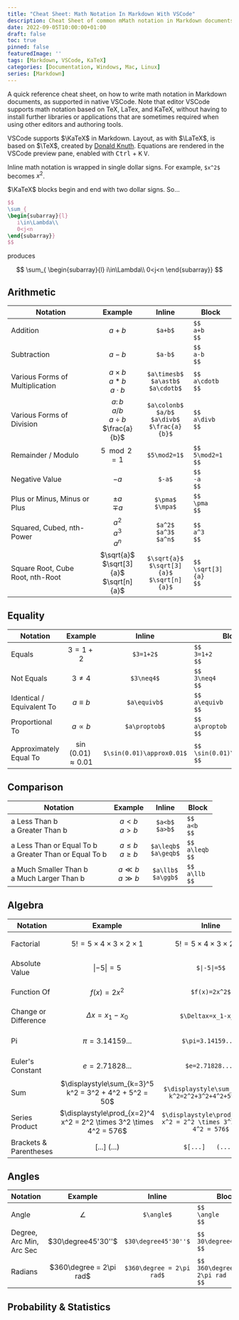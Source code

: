 ```yaml
---
title: "Cheat Sheet: Math Notation In Markdown With VSCode"
description: Cheat Sheet of common mMath notation in Markdown documents. 
date: 2022-09-05T10:00:00+01:00
draft: false
toc: true
pinned: false
featuredImage: ''
tags: [Markdown, VSCode, KaTeX]
categories: [Documentation, Windows, Mac, Linux]
series: [Markdown]
---
```


A quick reference cheat sheet, on how to write math notation in Markdown documents, as supported in native VSCode.  Note that editor VSCode supports math notation based on TeX, LaTex, and KaTeX, without having to install  further libraries or applications that are sometimes required when using other editors and authoring tools.

<!--more-->

VSCode supports $\KaTeX$ in Markdown. Layout, as with $\LaTeX$, is based on $\TeX$, created by [Donald Knuth](https://en.wikipedia.org/wiki/Donald_Knuth). Equations are rendered in the VSCode preview pane, enabled with <kbd>Ctrl</kbd> + <kbd>K</kbd> <kbd>V</kbd>.

Inline math notation is wrapped in single dollar signs. For example, `$x^2$` becomes $x^2$.

$\KaTeX$ blocks begin and end with two dollar signs. So...

```Latex
$$
\sum_{
\begin{subarray}{l}
   i\in\Lambda\\
   0<j<n
\end{subarray}}
$$
```
produces

$$
\sum_{
\begin{subarray}{l}
   i\in\Lambda\\
   0<j<n
\end{subarray}}
$$

## Arithmetic

| Notation                         |                         Example                        |                          Inline                          | Block                         |
|----------------------------------|:------------------------------------------------------:|:--------------------------------------------------------:|-------------------------------|
| Addition                         |                          $a+b$                         |                          `$a+b$`                         | `$$`<br>`a+b`<br>`$$`         |
| Subtraction                      |                          $a-b$                         |                          `$a-b$`                         | `$$`<br>`a-b`<br>`$$`         |
| Various Forms of Multiplication  |        $a \times b$<br>$a \ast b$<br>$a \cdot b$       |         `$a\timesb$`<br>`$a\astb$`<br>`$a\cdotb$`        | `$$`<br>`a\cdotb`<br>`$$`     |
| Various Forms of Division        | $a \colon b$<br>$a / b$<br>$a \div b$<br>$\frac{a}{b}$ | `$a\colonb$`<br>`$a/b$`<br>`$a\divb$`<br>`$\frac{a}{b}$` | `$$`<br>`a\divb`<br>`$$`      |
| Remainder / Modulo               |                     $5 \mod 2 = 1$                     |                       `$5\mod2=1$`                       | `$$`<br>`5\mod2=1`<br>`$$`    |
| Negative Value                   |                          $-a$                          |                          `$-a$`                          | `$$`<br>`-a`<br>`$$`          |
| Plus or Minus, Minus or Plus     |                   $\pm a$<br>$\mp a$                   |                   `$\pma$`<br>`$\mpa$`                   | `$$`<br>`\pma`<br>`$$`        |
| Squared, Cubed, nth-Power        | $a^2$<br>$a^3$<br>$a^n$                                | `$a^2$`<br>`$a^3$`<br>`$a^n$`                            | `$$`<br>`a^3`<br>`$$`         |
| Square Root, Cube Root, nth-Root | $\sqrt{a}$<br>$\sqrt[3]{a}$<br>$\sqrt[n]{a}$           | `$\sqrt{a}$`<br>`$\sqrt[3]{a}$`<br>`$\sqrt[n]{a}$`       | `$$`<br>`\sqrt[3]{a}`<br>`$$` |

## Equality

| Notation                  |           Example          |           Inline          | Block                                   |
|---------------------------|:--------------------------:|:-------------------------:|-----------------------------------------|
| Equals                    |           $3=1+2$          |         `$3=1+2$`         | `$$`<br>`3=1+2`<br>`$$`                 |
| Not Equals                |         $3 \neq 4$         |         `$3\neq4$`        | `$$`<br>`3\neq4`<br>`$$`                |
| Identical / Equivalent To |        $a \equiv b$        |        `$a\equivb$`       | `$$`<br>`a\equivb`<br>`$$`              |
| Proportional To           |        $a \propto b$       |       `$a\proptob$`       | `$$`<br>`a\proptob`<br>`$$`             |
| Approximately Equal To    | $\sin(0.01) \approx 0.01$  | `$\sin(0.01)\approx0.01$` | `$$`<br>`\sin(0.01)\approx0.01`<br>`$$` |

## Comparison

| Notation                                                  |          Example         |          Inline          | Block                    |
|-----------------------------------------------------------|:------------------------:|:------------------------:|--------------------------|
| a Less Than b<br>a Greater Than b                         |    $a < b$<br>$a > b$    |    `$a<b$`<br>`$a>b$`    | `$$`<br>`a<b`<br>`$$`    |
| a Less Than or Equal To b<br>a Greater Than or Equal To b | $a \leq b$<br>$a \geq b$ | `$a\leqb$`<br>`$a\geqb$` | `$$`<br>`a\leqb`<br>`$$` |
| a Much Smaller Than b<br>a Much Larger Than b             |  $a \ll b$<br>$a \gg b$  |  `$a\llb$`<br>`$a\ggb$`  | `$$`<br>`a\llb`<br>`$$`  |

## Algebra

| Notation               |                               Example                              |                                Inline                                | Block                                              |
|------------------------|:------------------------------------------------------------------:|:--------------------------------------------------------------------:|----------------------------------------------------|
| Factorial              |            $5 ! = 5 \times 4 \times 3 \times 2 \times 1$           |                  $5!=5\times4\times3\times2\times1$                  | `$$`<br>`5!=5\times4\times3\times2\times1`<br>`$$` |
| Absolute Value         |                           $\| -5 \| = 5$                           |                             `$\|-5\|=5$`                             | `$$`<br>`\|-5\|=5`<br>`$$`                         |
| Function Of            |                            $f(x) = 2x^2$                           |                             `$f(x)=2x^2$`                            |             `$$`<br>`f(x)=2x^2`<br>`$$`            |
| Change or Difference   |                       $\Delta x = x_1 - x_0$                       |                          `$\Deltax=x_1-x_0$`                         | `$$`<br>`\Deltax=x_1-x_0`<br>`$$`                  |
| Pi                     |                         $\pi = 3.14159...$                         |                          `$\pi=3.14159...$`                          | `$$`<br>`\pi`<br>`$$1                              |
| Euler's Constant       |                          $e = 2.71828...$                          |                           `$e=2.71828...$`                           | `$$`<br>`e = 2.71828...`<br>`$$`                   |
| Sum                    |       $\displaystyle\sum_{k=3}^5 k^2 = 3^2 + 4^2 + 5^2 = 50$       |         `$\displaystyle\sum_{k=3}^5 k^2=2^2+3^2+4^2+5^2=50$`         | `$$`                                               |
| Series Product         | $\displaystyle\prod_{x=2}^4 x^2 = 2^2 \times 3^2 \times 4^2 = 576$ | `$\displaystyle\prod_{x=2}^4 x^2 = 2^2 \times 3^2 \times 4^2 = 576$` | `\displaystyle\sum_{k=3}^5 k^2=3^2+4^2+5^2=50`     |
| Brackets & Parentheses |                         $[...]$    $(...)$                         |                           `$[...]   (...)$`                          | `$$`                                               |

## Angles

| Notation                 |         Example         |           Inline          | Block                                   |
|--------------------------|:-----------------------:|:-------------------------:|-----------------------------------------|
| Angle                    |         $\angle$        |         `$\angle$`        | `$$`<br>`\angle`<br>`$$`                |
| Degree, Arc Min, Arc Sec |    $30\degree45'30''$   |    `$30\degree45'30''$`   | `$$`<br>`30\degree45'30''`<br>`$$`      |
| Radians                  | $360\degree = 2\pi rad$ | `$360\degree = 2\pi rad$` | `$$`<br>`360\degree = 2\pi rad`<br>`$$` |

## Probability & Statistics


